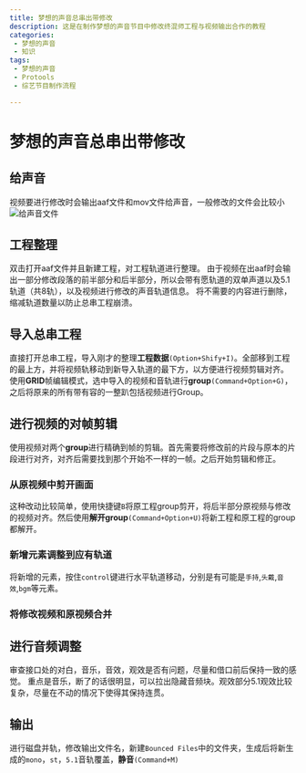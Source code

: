 ```yaml
---
title: 梦想的声音总串出带修改
description: 这是在制作梦想的声音节目中修改终混师工程与视频输出合作的教程
categories: 
 - 梦想的声音
 - 知识
tags: 
 - 梦想的声音
 - Protools
 - 综艺节目制作流程

---
```


# 梦想的声音总串出带修改

## 给声音
视频要进行修改时会输出aaf文件和mov文件给声音，一般修改的文件会比较小
![给声音文件](http://ww1.sinaimg.cn/large/bc9cb96aly1fwt3pay7c2j205n01vq2u.jpg)

## 工程整理
双击打开aaf文件并且新建工程，对工程轨道进行整理。  由于视频在出aaf时会输出一部分修改段落的前半部分和后半部分，所以会带有愿轨道的双单声道以及5.1轨道（共8轨），以及视频进行修改的声音轨道信息。  将不需要的内容进行删除，缩减轨道数量以防止总串工程崩溃。

## 导入总串工程
直接打开总串工程，导入刚才的整理**工程数据**``(Option+Shify+I)``。全部移到工程的最上方，并将视频轨移动到新导入轨道的最下方，以方便进行视频剪辑对齐。  使用**GRID**帧编辑模式，选中导入的视频和音轨进行**group**``(Command+Option+G)``，之后将原来的所有带有容的一整趴包括视频进行Group。

## 进行视频的对帧剪辑
使用视频对两个**group**进行精确到帧的剪辑。首先需要将修改前的片段与原本的片段进行对齐，对齐后需要找到那个开始不一样的一帧。之后开始剪辑和修正。

### 从原视频中剪开画面
这种改动比较简单，使用快捷键`B`将原工程group剪开，将后半部分原视频与修改的视频对齐。然后使用**解开group**``(Command+Option+U)``将新工程和原工程的group都解开。

### 新增元素调整到应有轨道
将新增的元素，按住``control``键进行水平轨道移动，分别是有可能是`手持`,`头戴`,`音效`,`bgm`等元素。

### 将修改视频和原视频合并

## 进行音频调整
审查接口处的对白，音乐，音效，观效是否有问题，尽量和借口前后保持一致的感觉。  重点是音乐，断了的话很明显，可以拉出隐藏音频块。观效部分5.1观效比较复杂，尽量在不动的情况下使得其保持连贯。

## 输出
进行磁盘并轨，修改输出文件名，新建`Bounced Files`中的文件夹，生成后将新生成的`mono`，`st`，`5.1`音轨覆盖，**静音**``(Command+M)``